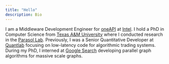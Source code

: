 ```yaml
---
title: "Hello"
description: Bio
---
```


I am a Middleware Development Engineer for [oneAPI](https://www.intel.com/content/www/us/en/developer/tools/oneapi/overview.html) at [Intel](https://www.intel.com/content/www/us/en/homepage.html). I hold a PhD in Computer Science from [Texas A&M University](https://engineering.tamu.edu/cse/index.html) where I conducted research in the [Parasol Lab](https://parasollab.web.illinois.edu). Previously, I was a Senior Quantitative Developer at [Quantlab](https://quantlab.com) focusing on low-latency code for algorithmic trading systems. During my PhD, I interned at [Google Search](https://ai.google/research/teams/algorithms-optimization/graph-mining) developing parallel graph algorithms for massive scale graphs.
